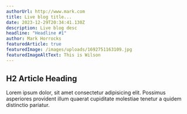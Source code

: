 ```yaml
---
authorUrl: http://www.mark.com
title: Live blog title...
date: 2023-12-29T20:34:41.130Z
description: Live blog desc
headline: "Headline #1"
author: Mark Horrocks
featuredArticle: true
featuredImage: /images/uploads/1692751163109.jpg
featuredImageAltText: This is Wilson
---
```


## H2 Article Heading

Lorem ipsum dolor, sit amet consectetur adipisicing elit. Possimus asperiores provident illum quaerat cupiditate molestiae tenetur a quidem distinctio pariatur.
